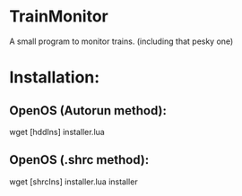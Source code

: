 # TrainMonitor
A small program to monitor trains. (including that pesky one)

# Installation:
## OpenOS (Autorun method): 
  wget [hddIns] installer.lua
## OpenOS (.shrc method):
  wget [shrcIns] installer.lua
installer
